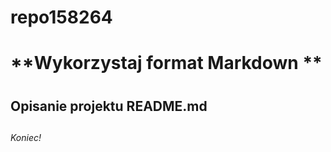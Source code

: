 # repo158264
# **Wykorzystaj format Markdown ** <h1> 
## Opisanie projektu README.md  <h2> 
###### Koniec! <h6> 